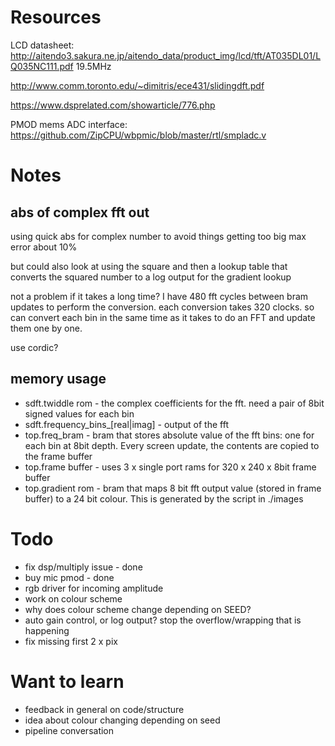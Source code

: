 # Resources

LCD datasheet: http://aitendo3.sakura.ne.jp/aitendo_data/product_img/lcd/tft/AT035DL01/LQ035NC111.pdf
19.5MHz

http://www.comm.toronto.edu/~dimitris/ece431/slidingdft.pdf

https://www.dsprelated.com/showarticle/776.php

PMOD mems ADC interface: https://github.com/ZipCPU/wbpmic/blob/master/rtl/smpladc.v

# Notes

## abs of complex fft out

using quick abs for complex number to avoid things getting too big
max error about 10%

but could also look at using the square and then a lookup table that converts the squared number to a log output for the gradient lookup

not a problem if it takes a long time? I have 480 fft cycles between bram updates to perform the conversion. each conversion takes 320 clocks. so can convert each bin in the same time as it takes to do an FFT and update them one by one.

use cordic?

## memory usage

* sdft.twiddle rom - the complex coefficients for the fft. need a pair of 8bit signed values for each bin
* sdft.frequency_bins_[real|imag] - output of the fft
* top.freq_bram - bram that stores absolute value of the fft bins: one for each bin at 8bit depth. Every screen update, the contents are copied to the frame buffer
* top.frame buffer - uses 3 x single port rams for 320 x 240 x 8bit frame buffer
* top.gradient rom - bram that maps 8 bit fft output value (stored in frame buffer) to a 24 bit colour. This is generated by the script in ./images

# Todo

* fix dsp/multiply issue - done
* buy mic pmod - done
* rgb driver for incoming amplitude
* work on colour scheme
* why does colour scheme change depending on SEED?
* auto gain control, or log output? stop the overflow/wrapping that is happening
* fix missing first 2 x pix

# Want to learn

* feedback in general on code/structure
* idea about colour changing depending on seed
* pipeline conversation
